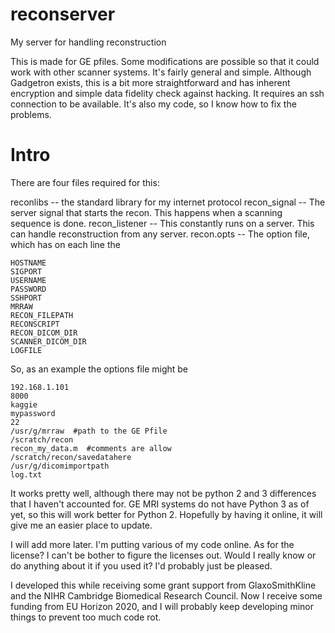 # reconserver
My server for handling reconstruction

This is made for GE pfiles.  Some modifications are possible so that it could work with other scanner systems.  It's fairly general and simple.  Although Gadgetron exists, this is a bit more straightforward and has inherent encryption and simple data fidelity check against hacking. It requires an ssh connection to be available.  It's also my code, so I know how to fix the problems.


# Intro
There are four files required for this:

reconlibs -- the standard library for my internet protocol
recon_signal -- The server signal that starts the recon.  This happens when a scanning sequence is done.
recon_listener -- This constantly runs on a server.  This can handle reconstruction from any server.
recon.opts -- The option file, which has on each line the

    HOSTNAME
    SIGPORT
    USERNAME
    PASSWORD
    SSHPORT
    MRRAW
    RECON_FILEPATH
    RECONSCRIPT
    RECON_DICOM_DIR
    SCANNER_DICOM_DIR
    LOGFILE


So, as an example the options file might be

    192.168.1.101
    8000
    kaggie
    mypassword
    22
    /usr/g/mrraw  #path to the GE Pfile
    /scratch/recon
    recon_my_data.m  #comments are allow
    /scratch/recon/savedatahere
    /usr/g/dicomimportpath
    log.txt



It works pretty well, although there may not be python 2 and 3 differences that I haven't accounted for.  GE MRI systems do not have Python 3 as of yet, so this will work better for Python 2.  Hopefully by having it online, it will give me an easier place to update.


I will add more later.  I'm putting various of my code online.  As for the license?  I can't be bother to figure the licenses out.  Would I really know or do anything about it if you used it?  I'd probably just be pleased.



I developed this while receiving some grant support from GlaxoSmithKline and the NIHR Cambridge Biomedical Research Council.  Now I receive some funding from EU Horizon 2020, and I will probably keep developing minor things to prevent too much code rot.






